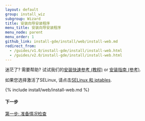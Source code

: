 ```yaml
---
layout: default 
group: install_wiz
subgroup: Wizard
title: 安装向导安装程序
menu_title: 安装向导安装程序
menu_node: parent
menu_order: 1
github_link: install-gde/install/web/install-web.md
redirect_from:
  - /guides/v1.0/install-gde/install/install-web.html
  - /guides/v2.0/install-gde/install/install-web.html
---
```


<div class="bs-callout bs-callout-tip">
  <p>迷茫了? 需要帮助? 试试我们的<a href="{{ site.gdeurl }}install-gde/install-quick-ref.html">安装快速参考 (教程)</a> or <a href="{{ site.gdeurl }}install-gde/install-roadmap_part1.html">安装指南 (参考)</a>.</p>
</div>

<div class="bs-callout bs-callout-info" id="info">
  <p>如果您选择激活了SELinux, 请点击<a href="{{ site.gdeurl }}install-gde/prereq/security.html">SELinux 和 iptables</a>.</p>
</div>

{% include install/web/install-web.md %}

#### 下一步
<a href="{{ site.gdeurl }}install-gde/install/web/install-web_1-readiness.html">第一步: 准备情况检查</a>
